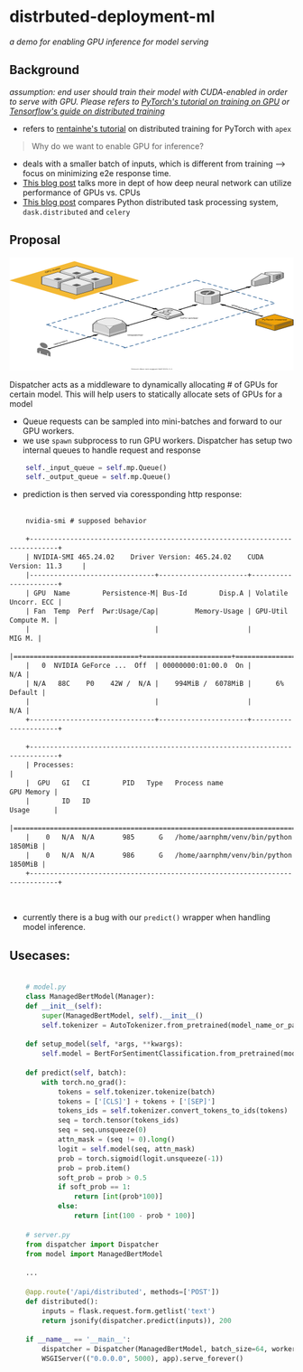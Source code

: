 # distrbuted-deployment-ml
_a demo for enabling GPU inference for model serving_

## Background

_assumption: end user should train their model with CUDA-enabled in order to serve with GPU. Please refers to [PyTorch's tutorial on training on GPU](https://pytorch.org/tutorials/beginner/blitz/cifar10_tutorial.html#training-on-gpu) or [Tensorflow's guide on distributed training](https://www.tensorflow.org/guide/distributed_training)_

- refers to [rentainhe's tutorial](https://github.com/rentainhe/pytorch-distributed-training) on distributed training for PyTorch with `apex`

> Why do we want to enable GPU for inference?

-  deals with a smaller batch of inputs, which is different from training --> focus on minimizing e2e response time.
- [This blog post](https://developer.nvidia.com/blog/inference-next-step-gpu-accelerated-deep-learning/) talks more in dept of how deep neural network can utilize performance of GPUs vs. CPUs
- [This blog post](http://matthewrocklin.com/blog/work/2016/09/13/dask-and-celery) compares Python distributed task processing system, `dask.distributed` and `celery`

## Proposal

<img src="./utils/worker-proposal.svg" width="100%" height="200" alt="worker-proposal">

Dispatcher acts as a middleware to dynamically allocating # of GPUs for certain model. This will help users to statically allocate sets of GPUs for a model

- Queue requests can be sampled into mini-batches and forward to our GPU workers.
- we use `spawn` subprocess to run GPU workers. Dispatcher has setup two internal queues to handle request and response

```python
    self._input_queue = self.mp.Queue()
    self._output_queue = self.mp.Queue()
```

- prediction is then served via coressponding http response:

```shell

    nvidia-smi # supposed behavior
    
    +-----------------------------------------------------------------------------+
    | NVIDIA-SMI 465.24.02    Driver Version: 465.24.02    CUDA Version: 11.3     |
    |-------------------------------+----------------------+----------------------+
    | GPU  Name        Persistence-M| Bus-Id        Disp.A | Volatile Uncorr. ECC |
    | Fan  Temp  Perf  Pwr:Usage/Cap|         Memory-Usage | GPU-Util  Compute M. |
    |                               |                      |               MIG M. |
    |===============================+======================+======================|
    |   0  NVIDIA GeForce ...  Off  | 00000000:01:00.0  On |                  N/A |
    | N/A   88C    P0    42W /  N/A |    994MiB /  6078MiB |      6%      Default |
    |                               |                      |                  N/A |
    +-------------------------------+----------------------+----------------------+
                                                                                   
    +-----------------------------------------------------------------------------+
    | Processes:                                                                  |
    |  GPU   GI   CI        PID   Type   Process name                  GPU Memory |
    |        ID   ID                                                   Usage      |
    |=============================================================================|
    |    0   N/A  N/A       985      G   /home/aarnphm/venv/bin/python    1850MiB |
    |    0   N/A  N/A       986      G   /home/aarnphm/venv/bin/python    1850MiB |
    +-----------------------------------------------------------------------------+



```

- currently there is a bug with our `predict()` wrapper when handling model inference.

## Usecases:

```python
    
    # model.py
    class ManagedBertModel(Manager):
    def __init__(self):
        super(ManagedBertModel, self).__init__()
        self.tokenizer = AutoTokenizer.from_pretrained(model_name_or_path)

    def setup_model(self, *args, **kwargs):
        self.model = BertForSentimentClassification.from_pretrained(model_name_or_path)

    def predict(self, batch):
        with torch.no_grad():
            tokens = self.tokenizer.tokenize(batch)
            tokens = ['[CLS]'] + tokens + ['[SEP]']
            tokens_ids = self.tokenizer.convert_tokens_to_ids(tokens)
            seq = torch.tensor(tokens_ids)
            seq = seq.unsqueeze(0)
            attn_mask = (seq != 0).long()
            logit = self.model(seq, attn_mask)
            prob = torch.sigmoid(logit.unsqueeze(-1))
            prob = prob.item()
            soft_prob = prob > 0.5
            if soft_prob == 1:
                return [int(prob*100)]
            else:
                return [int(100 - prob * 100)]

    # server.py
    from dispatcher import Dispatcher
    from model import ManagedBertModel
     
    ...

    @app.route('/api/distributed', methods=['POST'])
    def distributed():
        inputs = flask.request.form.getlist('text')
        return jsonify(dispatcher.predict(inputs)), 200

    if __name__ == '__main__':
        dispatcher = Dispatcher(ManagedBertModel, batch_size=64, worker_num=2, cuda_devices=(0,))
        WSGIServer(("0.0.0.0", 5000), app).serve_forever()
```

